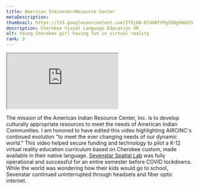```yaml
---
title: American Indian<br>Resource Center
metaDescription: 
thumbnail: https://lh3.googleusercontent.com/IYDj08-DldH8fVPgS5BghNG6YO5VZ9NfqJtfq-WAu7HBahx77UTHjZomNldfngBqjlAcEZ4EtNbvzQvnhwA1Pv_F1TGVNoan9AEWbATWD3bbNrOUwRREG79tbZ-7Hz0R3drIU0AapQ=w2400
description: Cherokee Visual Language Education XR
alt: Young Cherokee girl having fun in virtual reality
rank: 3
---
```



<iframe src="https://www.youtube.com/embed/v0Sq_fqir3c" class="youtube-iframe"></iframe>

The mission of the American Indian Resource Center, Inc. is to develop culturally appropriate resources to meet the needs of American Indian Communities. I am honored to have edited this video highlighting AIRCINC's continued evolution "to meet the ever changing needs of our dynamic world."
This video helped secure funding and technology to pilot a K-12 virtual reality education curriculum based on Cherokee custom, made available in their native language. [Sevenstar Spatial Lab](https://www.sevenstarspatial.com/) was fully operational and successful for an entire semester before COVID lockdowns. While the world was wondering how their kids would go to school, Sevenstar continued uninterrupted through headsets and fiber optic internet.